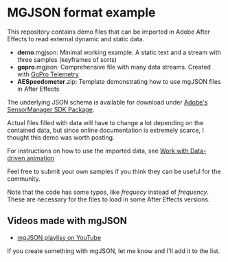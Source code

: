 # MGJSON format example

This repository contains demo files that can be imported in Adobe After Effects to read external dynamic and static data.

- **demo**.mgjson: Minimal working example. A static text and a stream with three samples (keyframes of sorts)
- **gopro**.mgjson: Comprehensive file with many data streams. Created with [GoPro Telemetry](https://tailorandwayne.com/gopro-telemetry-extractor/)
- **AESpeedometer**.zip: Template demonstrating how to use mgJSON files in After Effects

The underlying JSON schema is available for download under [Adobe's SensorManager SDK Package](https://console.adobe.io/downloads/ae).

Actual files filled with data will have to change a lot depending on the contained data, but since online documentation is extremely scarce, I thought this demo was worth posting.

For instructions on how to use the imported data, see [Work with Data-driven animation](https://helpx.adobe.com/after-effects/using/data-driven-animations.html)

Feel free to submit your own samples if you think they can be useful for the community.

Note that the code has some typos, like _frequecy_ instead of _frequency_. These are necessary for the files to load in some After Effects versions.

## Videos made with mgJSON

- [mgJSON playlisy on YouTube](https://www.youtube.com/watch?v=Qo6NR71gbU4&list=PLgoeWSWqXedI7FbZccAEudt2_t8qPX0Px)

If you create something with mgJSON, let me know and I'll add it to the list.
